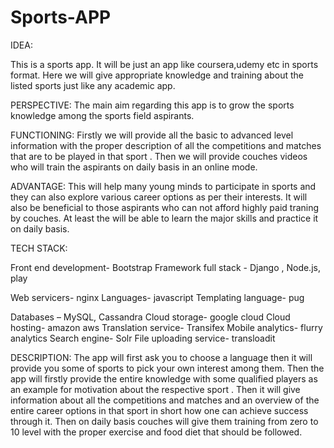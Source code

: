 # Sports-APP
IDEA: 

This is a sports app. It will be just an app like coursera,udemy etc in sports format. Here we will give appropriate knowledge and training about the listed sports just like any academic app.    

PERSPECTIVE: The main aim regarding this app is to grow the sports knowledge among the sports field aspirants. 

FUNCTIONING: Firstly we will provide all the basic to advanced level information with the proper description of all the competitions and matches that are to be played in that sport . Then we will provide couches  videos  who will train the aspirants on daily basis in an online mode.  

ADVANTAGE: This will help many young minds to participate in sports and they can also explore various career options as per their interests. It will also be beneficial to those aspirants who can not afford highly paid traning by couches. At least the will be able to learn the major skills and practice it on daily basis.   


TECH STACK: 

Front end development- Bootstrap Framework
full stack - Django , Node.js, play 

Web servicers- nginx Languages- javascript Templating language- pug

Databases – MySQL, Cassandra  Cloud storage- google cloud Cloud hosting- amazon aws Translation service- Transifex Mobile analytics- flurry analytics Search engine- Solr File uploading service- transloadit    

DESCRIPTION: The app will first ask you to choose a language then it will provide you some of sports to pick your own interest among them.  Then the app will firstly provide the entire knowledge with some qualified players as an example for motivation about the respective sport . Then it will give information about all the competitions and matches and an overview of the entire career options in that sport in short how one can achieve success through it. Then on daily basis couches will give them training from zero to 10 level with the proper exercise and food diet that should be followed.   
